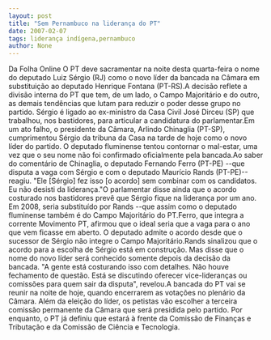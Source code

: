 ```yaml
---
layout: post
title: "Sem Pernambuco na liderança do PT"
date: 2007-02-07
tags: liderança indígena,pernambuco
author: None
---
```

Da Folha Online
O PT deve sacramentar na noite desta quarta-feira o nome do deputado Luiz Sérgio (RJ) como o novo líder da bancada na Câmara em substituição ao deputado Henrique Fontana (PT-RS).A decisão reflete a divisão interna do PT que tem, de um lado, o Campo Majoritário e do outro, as demais tendências que lutam para reduzir o poder desse grupo no partido. Sérgio é ligado ao ex-ministro da Casa Civil José Dirceu (SP) que trabalhou, nos bastidores, para articular a candidatura do parlamentar.Em um ato falho, o presidente da Câmara, Arlindo Chinaglia (PT-SP), cumprimentou Sérgio da tribuna da Casa na tarde de hoje como o novo líder do partido. O deputado fluminense tentou contornar o mal-estar, uma vez que o seu nome não foi confirmado oficialmente pela bancada.Ao saber do comentário de Chinaglia, o deputado Fernando Ferro (PT-PE) --que disputa a vaga com Sérgio e com o deputado Maurício Rands (PT-PE)-- reagiu. \"Ele [Sérgio] fez isso [o acordo] sem combinar com os candidatos. Eu não desisti da liderança.\"O parlamentar disse ainda que o acordo costurado nos bastidores prevê que Sérgio fique na liderança por um ano. Em 2008, seria substituído por Rands --que assim como o deputado fluminense também é do Campo Majoritário do PT.Ferro, que integra a corrente Movimento PT, afirmou que o ideal seria que a vaga para o ano que vem ficasse em aberto. O deputado admite o acordo desde que o sucessor de Sérgio não integre o Campo Majoritário.Rands sinalizou que o acordo para a escolha de Sérgio está em construção. Mas disse que o nome do novo líder será conhecido somente depois da decisão da bancada. \"A gente está costurando isso com detalhes. Não houve fechamento de questão. Está se discutindo oferecer vice-lideranças ou comissões para quem sair da disputa\", revelou.A bancada do PT vai se reunir na noite de hoje, quando encerrarem as votações no plenário da Câmara. Além da eleição do líder, os petistas vão escolher a terceira comissão permanente da Câmara que será presidida pelo partido. Por enquanto, o PT já definiu que estará à frente da Comissão de Finanças e Tributação e da Comissão de Ciência e Tecnologia. 